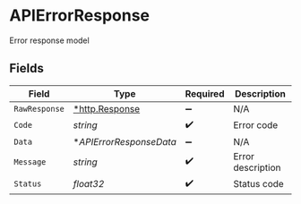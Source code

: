 # APIErrorResponse

Error response model


## Fields

| Field                                                  | Type                                                   | Required                                               | Description                                            |
| ------------------------------------------------------ | ------------------------------------------------------ | ------------------------------------------------------ | ------------------------------------------------------ |
| `RawResponse`                                          | [*http.Response](https://pkg.go.dev/net/http#Response) | :heavy_minus_sign:                                     | N/A                                                    |
| `Code`                                                 | *string*                                               | :heavy_check_mark:                                     | Error code                                             |
| `Data`                                                 | **APIErrorResponseData*                                | :heavy_minus_sign:                                     | N/A                                                    |
| `Message`                                              | *string*                                               | :heavy_check_mark:                                     | Error description                                      |
| `Status`                                               | *float32*                                              | :heavy_check_mark:                                     | Status code                                            |